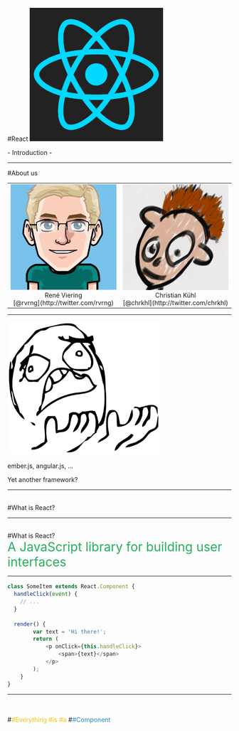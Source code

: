 #React
<img src='/img/react-logo.png' style='border:none;height:300px' />

\- Introduction -

---

#About us
<table>
  <tr>
    <td style='text-align:center;'>
      <img src='img/revrng.png' style='width:240px' />
      <br />
      René Viering
      <br />
      [@rvrng](http://twitter.com/rvrng)</span>
    </td>
    <td style='text-align:center;'>
      <img src='img/chrkhl.png' style='width:240px' />
      <br />
      Christian Kühl
      <br />
      [@chrkhl](http://twitter.com/chrkhl)</span>
    </td>
  </tr>
</table>

---

<img src='img/why_face_meme.jpg' style='border:none;height:300px' />

ember.js, angular.js, ...

Yet another framework?

---

<br />
#What is React?

---

<br />
#What is React?

<div style='color:#27ae60;font-size:200%;'>
  A JavaScript library
  for building user interfaces
</div>

---

``` javascript
class SomeItem extends React.Component {
  handleClick(event) {
    // ...
  }

  render() {
        var text = 'Hi there!';
        return (
            <p onClick={this.handleClick}>
                <span>{text}</span>
            </p>
        );
    }
}
```

---

<br />
<br />
#<span style='color:#f1c40f'>#Everything #is #a</span>
#<span style='color:#2b85c1'>#Component</span>
